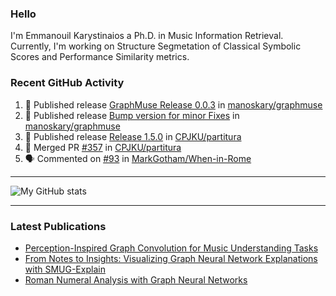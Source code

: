 ### Hello

I'm Emmanouil Karystinaios a Ph.D. in Music Information Retrieval.
Currently, I'm working on Structure Segmetation of Classical Symbolic Scores and Performance Similarity metrics.


### Recent GitHub Activity
  
<!--START_SECTION:activity-->
1. 🚀 Published release [GraphMuse Release 0.0.3](https://github.com/manoskary/graphmuse/releases/tag/v0.0.3) in [manoskary/graphmuse](https://github.com/manoskary/graphmuse)
2. 🚀 Published release [Bump version for minor Fixes](https://github.com/manoskary/graphmuse/releases/tag/v0.0.2) in [manoskary/graphmuse](https://github.com/manoskary/graphmuse)
3. 🚀 Published release [Release 1.5.0](https://github.com/CPJKU/partitura/releases/tag/v1.5.0) in [CPJKU/partitura](https://github.com/CPJKU/partitura)
4. 🎉 Merged PR [#357](https://github.com/CPJKU/partitura/pull/357) in [CPJKU/partitura](https://github.com/CPJKU/partitura)
5. 🗣 Commented on [#93](https://github.com/MarkGotham/When-in-Rome/issues/93#issuecomment-2085300850) in [MarkGotham/When-in-Rome](https://github.com/MarkGotham/When-in-Rome)
<!--END_SECTION:activity-->

---

![My GitHub stats](https://github-readme-stats.vercel.app/api?username=manoskary&show_icons=true&theme=radical)


<!--
**manoskary/manoskary** is a ✨ _special_ ✨ repository because its `README.md` (this file) appears on your GitHub profile.

Here are some ideas to get you started:

- 🔭 I’m currently working on ...
- 🌱 I’m currently learning ...
- 👯 I’m looking to collaborate on ...
- 🤔 I’m looking for help with ...
- 💬 Ask me about ...
- 📫 How to reach me: ...
- 😄 Pronouns: ...
- ⚡ Fun fact: ...
-->

---

### Latest Publications

<!-- BLOG-POST-LIST:START -->
- [Perception-Inspired Graph Convolution for Music Understanding Tasks](https://towardsdatascience.com/perception-inspired-graph-convolution-for-music-understanding-tasks-4d2ba1be48e7?source=rss-9d63e988ed0c------2)
- [From Notes to Insights: Visualizing Graph Neural Network Explanations with SMUG-Explain](https://manoskary.medium.com/from-notes-to-insights-visualizing-graph-neural-network-explanations-with-smug-explain-ed41a30e55ed?source=rss-9d63e988ed0c------2)
- [Roman Numeral Analysis with Graph Neural Networks](https://towardsdatascience.com/roman-numeral-analysis-with-graph-neural-networks-4d6140cd4c0b?source=rss-9d63e988ed0c------2)
<!-- BLOG-POST-LIST:END -->

